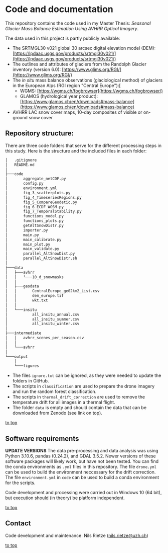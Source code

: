 # Code and documentation
This repository contains the code used in my Master Thesis: *Seasonal Glacier Mass Balance Estimation Using AVHRR Optical Imagery*.

The data used in this project is partly publicly available:
- The SRTMGL30 v021 global 30 arcsec digital elevation model (DEM): [https://lpdaac.usgs.gov/products/srtmgl30v021/](https://lpdaac.usgs.gov/products/srtmgl30v021/)
- The outlines and attributes of glaciers from the Randolph Glacier inventory (version 6.0): [https://www.glims.org/RGI/](https://www.glims.org/RGI/)
- The *in situ* mass balance observations (glaciological method) of glaciers in the European Alps (RGI region "Central Europe"):[
  - WGMS: [https://wgms.ch/fogbrowser](https://wgms.ch/fogbrowser/)
  - GLAMOS (hydrological year product): [https://www.glamos.ch/en/downloads#mass-balance](https://www.glamos.ch/en/downloads#mass-balance)
- AVHRR LAC snow cover maps, 10-day composites of visible or on-ground snow cover

## Repository structure:
There are three code folders that serve for the different processing steps in this study. Here is the structure and the included files in each folder:

```bash
│   .gitignore
│   README.md
│
├───code
│       aggregate_netCDF.py
│       config.py
│       environment.yml
│       fig_3_scatterplots.py
│       fig_4_TimeseriesRegions.py
│       fig_5_CompareGeodetic.py
│       fig_6_ECDF_WOSM.py
│       fig_7_TemporalStability.py
│       functions_model.py
│       functions_plots.py
│       getAltSnowDistr.py
│       importer.py
│       main.py
│       main_calibrate.py
│       main_plot.py
│       main_validate.py
│       parallel_AltSnowDist.py
│       parallel_AltSnowDistr.sh
│
├───data
│   ├───avhrr
│   │   └───10_d_snowmasks
│   │
│   ├───geodata
│   │       CentralEurope_ge02km2_List.csv
│   │       dem_europe.tif
│   │       wkt.txt
│   │
│   └───insitu
│           all_insitu_annual.csv
│           all_insitu_summer.csv
│           all_insitu_winter.csv
│
├───intermediate
│   │   avhrr_scenes_per_season.csv
│   │
│   └───avhrr
│
└───output
    │
    └───figures
```

- The files `ignore.txt` can be ignored, as they were needed to update the folders in GitHub.
- The scripts in `classification` are used to prepare the drone imagery and run the random forest classification.
- The scripts in `thermal_drift_correction` are used to remove the temperature drift for all images in a thermal flight.
- The folder `data` is empty and should contain the data that can be downloaded from Zenodo (see link on top).

[to top](https://github.com/nrietze/avhrr_mass_balance/README.md)

## Software requirements
**UPDATE VERSIONS**
The data pre-processing and data analysis was using Python 3.10.6, pandas (0.24.2), and GDAL 3.5.2. Newer versions of these software packages will likely work, but have not been tested. You can find the conda environments as `.yml` files in this repository. The file `drone.yml` can be used to build the environment neccessary for the drift correction. The file `environment.yml` in `code` can be used to build a conda environment for the scripts.

Code development and processing were carried out in Windows 10 (64 bit), but execution should (in theory) be platform independent.

[to top](https://github.com/nrietze/avhrr_mass_balance/README.md)

## Contact
Code development and maintenance: Nils Rietze ([nils.rietze@uzh.ch](nils.rietze@uzh.ch))

[to top](https://github.com/nrietze/avhrr_mass_balance/README.md)
